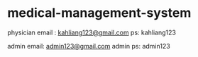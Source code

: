 # medical-management-system
physician email : kahliang123@gmail.com 
ps: kahliang123

admin email: admin123@gmail.com
admin ps: admin123
